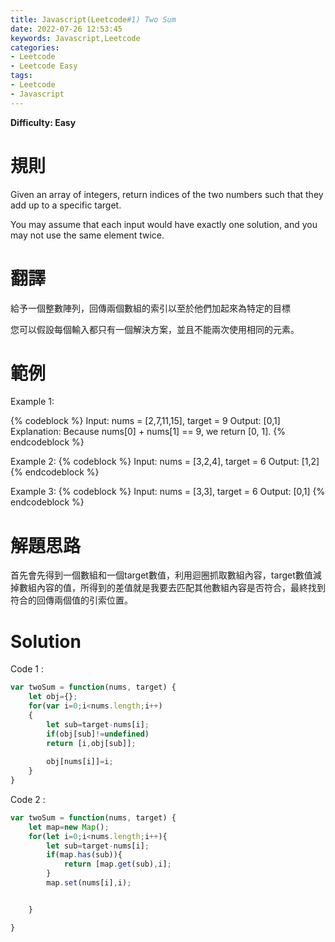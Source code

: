 ```yaml
---
title: Javascript(Leetcode#1) Two Sum
date: 2022-07-26 12:53:45
keywords: Javascript,Leetcode
categories: 
- Leetcode 
- Leetcode Easy 
tags:
- Leetcode
- Javascript
---
```



**Difficulty: Easy**

# 規則
Given an array of integers, return indices of the two numbers such that they add up to a specific target.


You may assume that each input would have exactly one solution, and you may not use the same element twice.

<!-- more -->

# 翻譯
給予一個整數陣列，回傳兩個數組的索引以至於他們加起來為特定的目標

您可以假設每個輸入都只有一個解決方案，並且不能兩次使用相同的元素。

# 範例

Example 1:

{% codeblock %}
Input: nums = [2,7,11,15], target = 9
Output: [0,1]
Explanation: Because nums[0] + nums[1] == 9, we return [0, 1].
{% endcodeblock %}

Example 2:
{% codeblock %}
Input: nums = [3,2,4], target = 6
Output: [1,2]
{% endcodeblock %}

Example 3:
{% codeblock %}
Input: nums = [3,3], target = 6
Output: [0,1]
{% endcodeblock %}

# 解題思路
首先會先得到一個數組和一個target數值，利用迴圈抓取數組內容，target數值減掉數組內容的值，所得到的差值就是我要去匹配其他數組內容是否符合，最終找到符合的回傳兩個值的引索位置。

# Solution

Code 1 :
```javascript
var twoSum = function(nums, target) {
    let obj={};
    for(var i=0;i<nums.length;i++)
    {
        let sub=target-nums[i];
        if(obj[sub]!=undefined)
        return [i,obj[sub]];
        
        obj[nums[i]]=i;
    }
}
```

Code 2 :
```javascript
var twoSum = function(nums, target) {
    let map=new Map();
    for(let i=0;i<nums.length;i++){
        let sub=target-nums[i];
        if(map.has(sub)){
            return [map.get(sub),i];
        }
        map.set(nums[i],i);


    }

}
```